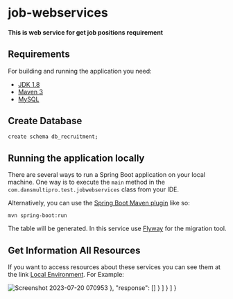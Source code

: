 # job-webservices
#### This is web service for get job positions requirement

## Requirements

For building and running the application you need:

- [JDK 1.8](http://www.oracle.com/technetwork/java/javase/downloads/jdk8-downloads-2133151.html)
- [Maven 3](https://maven.apache.org)
- [MySQL](https://www.mysql.com/)

## Create Database
```shell
create schema db_recruitment;
```

## Running the application locally

There are several ways to run a Spring Boot application on your local machine. One way is to execute the `main` method in the `com.dansmultipro.test.jobwebservices` class from your IDE.

Alternatively, you can use the [Spring Boot Maven plugin](https://docs.spring.io/spring-boot/docs/current/reference/html/build-tool-plugins-maven-plugin.html) like so:

```shell
mvn spring-boot:run
```

The table will be generated. In this service use [Flyway](https://flywaydb.org/) for the migration tool.

## Get Information All Resources

If you want to access resources about these services you can see them at the link [Local Environment](http://localhost:8080/swagger-ui.html). For Example:

![Screenshot 2023-07-20 070953](https://github.com/fahmikudo/job-webservices/assets/20161826/41bea5fd-2c52-4da2-bd25-8b19a3f7e5a6)
					},
					"response": []
				}
			]
		}
	]
}
